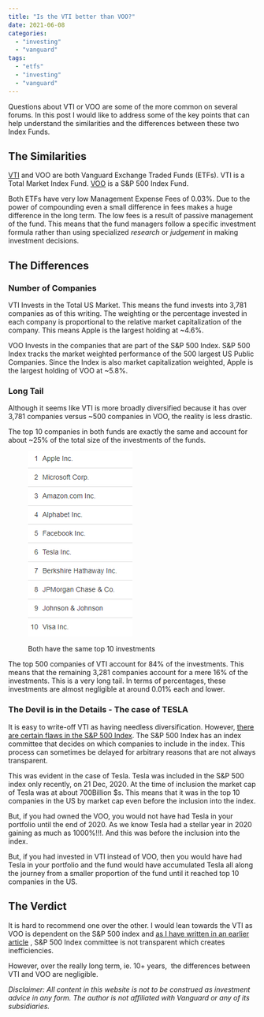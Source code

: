 ```yaml
---
title: "Is the VTI better than VOO?"
date: 2021-06-08
categories: 
  - "investing"
  - "vanguard"
tags: 
  - "etfs"
  - "investing"
  - "vanguard"
---
```


Questions about VTI or VOO are some of the more common on several forums. In this post I would like to address some of the key points that can help understand the similarities and the differences between these two Index Funds.

## **The Similarities**

[VTI](https://investor.vanguard.com/etf/profile/VTI) and VOO are both Vanguard Exchange Traded Funds (ETFs). VTI is a Total Market Index Fund. [VOO](https://investor.vanguard.com/etf/profile/VOO) is a S&P 500 Index Fund.

Both ETFs have very low Management Expense Fees of 0.03%. Due to the power of compounding even a small difference in fees makes a huge difference in the long term. The low fees is a result of passive management of the fund. This means that the fund managers follow a specific investment formula rather than using specialized _research_ or _judgement_ in making investment decisions.

## **The Differences**

### Number of Companies

VTI Invests in the Total US Market. This means the fund invests into 3,781 companies as of this writing. The weighting or the percentage invested in each company is proportional to the relative market capitalization of the company. This means Apple is the largest holding at ~4.6%.

VOO Invests in the companies that are part of the S&P 500 Index. S&P 500 Index tracks the market weighted performance of the 500 largest US Public Companies. Since the Index is also market capitalization weighted, Apple is the largest holding of VOO at ~5.8%.

### Long Tail

Although it seems like VTI is more broadly diversified because it has over 3,781 companies versus ~500 companies in VOO, the reality is less drastic.

The top 10 companies in both funds are exactly the same and account for about ~25% of the total size of the investments of the funds.

<figure>

![](images/J7tyPLY07q9Kmrl7N-Y2Y5YzIE5877o29jLMNHDPl_ORnn8zXTSqiSgO2JAeILDk0EwvsUdbJH9N1nNwYl021eR5kDi4It8C6gaINq247be2UYjsb6qkAY_ic3UaQr3NNDD3FomH)

<figcaption>

Both have the same top 10 investments

</figcaption>

</figure>

The top 500 companies of VTI account for 84% of the investments. This means that the remaining 3,281 companies account for a mere 16% of the investments. This is a very long tail. In terms of percentages, these investments are almost negligible at around 0.01% each and lower.

### The Devil is in the Details - The case of TESLA

It is easy to write-off VTI as having needless diversification. However, [there are certain flaws in the S&P 500 Index](https://happypathfire.com/sp-500-index-is-now-a-mutual-fund-heres-why/). The S&P 500 Index has an index committee that decides on which companies to include in the index. This process can sometimes be delayed for arbitrary reasons that are not always transparent.

This was evident in the case of Tesla. Tesla was included in the S&P 500 index only recently, on 21 Dec, 2020. At the time of inclusion the market cap of Tesla was at about 700Billion $s. This means that it was in the top 10 companies in the US by market cap even before the inclusion into the index.

But, if you had owned the VOO, you would not have had Tesla in your portfolio until the end of 2020. As we know Tesla had a stellar year in 2020 gaining as much as 1000%!!!. And this was before the inclusion into the index.

But, if you had invested in VTI instead of VOO, then you would have had Tesla in your portfolio and the fund would have accumulated Tesla all along the journey from a smaller proportion of the fund until it reached top 10 companies in the US.

## The Verdict

It is hard to recommend one over the other. I would lean towards the VTI as VOO is dependent on the S&P 500 index and [as I have written in an earlier article](https://happypathfire.com/sp-500-index-is-now-a-mutual-fund-heres-why/) , S&P 500 Index committee is not transparent which creates inefficiencies. 

However, over the really long term, ie. 10+ years,  the differences between VTI and VOO are negligible.

_Disclaimer: All content in this website is not to be construed as investment advice in any form. The author is not affiliated with Vanguard or any of its subsidiaries._
